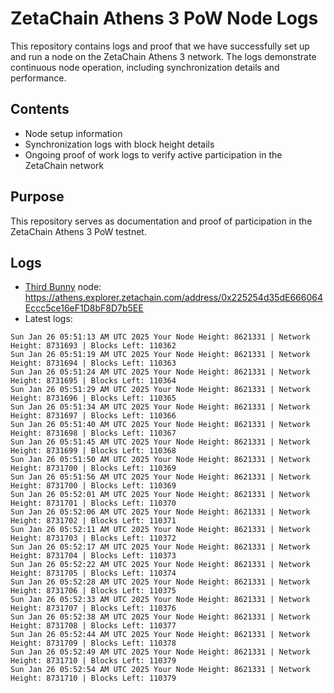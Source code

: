 # ZetaChain Athens 3 PoW Node Logs
This repository contains logs and proof that we have successfully set up and run a node on the ZetaChain Athens 3 network. The logs demonstrate continuous node operation, including synchronization details and performance.

## Contents
- Node setup information
- Synchronization logs with block height details
- Ongoing proof of work logs to verify active participation in the ZetaChain network

## Purpose
This repository serves as documentation and proof of participation in the ZetaChain Athens 3 PoW testnet.

## Logs

- [Third Bunny](https://thirdbunny.xyz/) node: https://athens.explorer.zetachain.com/address/0x225254d35dE666064Eccc5ce16eF1D8bF8D7b5EE
- Latest logs:
```
Sun Jan 26 05:51:13 AM UTC 2025 Your Node Height: 8621331 | Network Height: 8731693 | Blocks Left: 110362
Sun Jan 26 05:51:19 AM UTC 2025 Your Node Height: 8621331 | Network Height: 8731694 | Blocks Left: 110363
Sun Jan 26 05:51:24 AM UTC 2025 Your Node Height: 8621331 | Network Height: 8731695 | Blocks Left: 110364
Sun Jan 26 05:51:29 AM UTC 2025 Your Node Height: 8621331 | Network Height: 8731696 | Blocks Left: 110365
Sun Jan 26 05:51:34 AM UTC 2025 Your Node Height: 8621331 | Network Height: 8731697 | Blocks Left: 110366
Sun Jan 26 05:51:40 AM UTC 2025 Your Node Height: 8621331 | Network Height: 8731698 | Blocks Left: 110367
Sun Jan 26 05:51:45 AM UTC 2025 Your Node Height: 8621331 | Network Height: 8731699 | Blocks Left: 110368
Sun Jan 26 05:51:50 AM UTC 2025 Your Node Height: 8621331 | Network Height: 8731700 | Blocks Left: 110369
Sun Jan 26 05:51:56 AM UTC 2025 Your Node Height: 8621331 | Network Height: 8731700 | Blocks Left: 110369
Sun Jan 26 05:52:01 AM UTC 2025 Your Node Height: 8621331 | Network Height: 8731701 | Blocks Left: 110370
Sun Jan 26 05:52:06 AM UTC 2025 Your Node Height: 8621331 | Network Height: 8731702 | Blocks Left: 110371
Sun Jan 26 05:52:11 AM UTC 2025 Your Node Height: 8621331 | Network Height: 8731703 | Blocks Left: 110372
Sun Jan 26 05:52:17 AM UTC 2025 Your Node Height: 8621331 | Network Height: 8731704 | Blocks Left: 110373
Sun Jan 26 05:52:22 AM UTC 2025 Your Node Height: 8621331 | Network Height: 8731705 | Blocks Left: 110374
Sun Jan 26 05:52:28 AM UTC 2025 Your Node Height: 8621331 | Network Height: 8731706 | Blocks Left: 110375
Sun Jan 26 05:52:33 AM UTC 2025 Your Node Height: 8621331 | Network Height: 8731707 | Blocks Left: 110376
Sun Jan 26 05:52:38 AM UTC 2025 Your Node Height: 8621331 | Network Height: 8731708 | Blocks Left: 110377
Sun Jan 26 05:52:44 AM UTC 2025 Your Node Height: 8621331 | Network Height: 8731709 | Blocks Left: 110378
Sun Jan 26 05:52:49 AM UTC 2025 Your Node Height: 8621331 | Network Height: 8731710 | Blocks Left: 110379
Sun Jan 26 05:52:54 AM UTC 2025 Your Node Height: 8621331 | Network Height: 8731710 | Blocks Left: 110379
```
